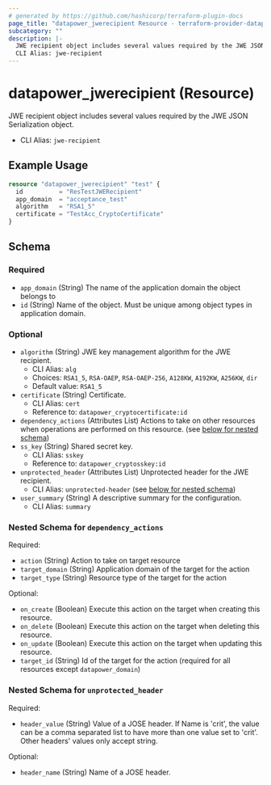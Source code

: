```yaml
---
# generated by https://github.com/hashicorp/terraform-plugin-docs
page_title: "datapower_jwerecipient Resource - terraform-provider-datapower"
subcategory: ""
description: |-
  JWE recipient object includes several values required by the JWE JSON Serialization object.
  CLI Alias: jwe-recipient
---
```


# datapower_jwerecipient (Resource)

JWE recipient object includes several values required by the JWE JSON Serialization object.
  - CLI Alias: `jwe-recipient`

## Example Usage

```terraform
resource "datapower_jwerecipient" "test" {
  id          = "ResTestJWERecipient"
  app_domain  = "acceptance_test"
  algorithm   = "RSA1_5"
  certificate = "TestAcc_CryptoCertificate"
}
```

<!-- schema generated by tfplugindocs -->
## Schema

### Required

- `app_domain` (String) The name of the application domain the object belongs to
- `id` (String) Name of the object. Must be unique among object types in application domain.

### Optional

- `algorithm` (String) JWE key management algorithm for the JWE recipient.
  - CLI Alias: `alg`
  - Choices: `RSA1_5`, `RSA-OAEP`, `RSA-OAEP-256`, `A128KW`, `A192KW`, `A256KW`, `dir`
  - Default value: `RSA1_5`
- `certificate` (String) Certificate.
  - CLI Alias: `cert`
  - Reference to: `datapower_cryptocertificate:id`
- `dependency_actions` (Attributes List) Actions to take on other resources when operations are performed on this resource. (see [below for nested schema](#nestedatt--dependency_actions))
- `ss_key` (String) Shared secret key.
  - CLI Alias: `sskey`
  - Reference to: `datapower_cryptosskey:id`
- `unprotected_header` (Attributes List) Unprotected header for the JWE recipient.
  - CLI Alias: `unprotected-header` (see [below for nested schema](#nestedatt--unprotected_header))
- `user_summary` (String) A descriptive summary for the configuration.
  - CLI Alias: `summary`

<a id="nestedatt--dependency_actions"></a>
### Nested Schema for `dependency_actions`

Required:

- `action` (String) Action to take on target resource
- `target_domain` (String) Application domain of the target for the action
- `target_type` (String) Resource type of the target for the action

Optional:

- `on_create` (Boolean) Execute this action on the target when creating this resource.
- `on_delete` (Boolean) Execute this action on the target when deleting this resource.
- `on_update` (Boolean) Execute this action on the target when updating this resource.
- `target_id` (String) Id of the target for the action (required for all resources except `datapower_domain`)


<a id="nestedatt--unprotected_header"></a>
### Nested Schema for `unprotected_header`

Required:

- `header_value` (String) Value of a JOSE header. If Name is 'crit', the value can be a comma separated list to have more than one value set to 'crit'. Other headers' values only accept string.

Optional:

- `header_name` (String) Name of a JOSE header.
